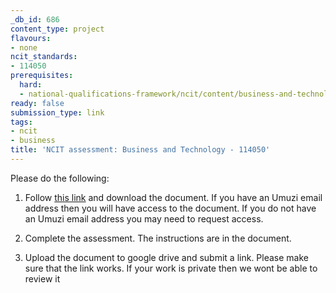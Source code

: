 ```yaml
---
_db_id: 686
content_type: project
flavours:
- none
ncit_standards:
- 114050
prerequisites:
  hard:
  - national-qualifications-framework/ncit/content/business-and-technology
ready: false
submission_type: link
tags:
- ncit
- business
title: 'NCIT assessment: Business and Technology - 114050'
---
```


Please do the following:

1. Follow [this link](https://drive.google.com/file/d/1zqo6-oQFmcmM6AAu1IbpTUdwIYjnEv7e/view?usp=sharing) and download the document. If you have an Umuzi email address then you will have access to the document. If you do not have an Umuzi email address you may need to request access. 

2. Complete the assessment. The instructions are in the document. 
   
4. Upload the document to google drive and submit a link. Please make sure that the link works. If your work is private then we wont be able to review it
